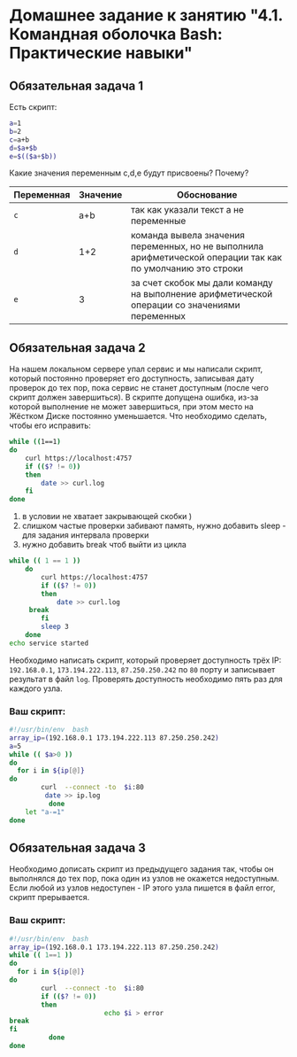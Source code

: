 # Домашнее задание к занятию "4.1. Командная оболочка Bash: Практические навыки"

## Обязательная задача 1

Есть скрипт:
```bash
a=1
b=2
c=a+b
d=$a+$b
e=$(($a+$b))
```

Какие значения переменным c,d,e будут присвоены? Почему?

| Переменная  | Значение | Обоснование |
| ------------- | ------------- | ------------- |
| `c`  | a+b  | так как указали текст а не переменные |
| `d`  | 1+2  | команда вывела значения переменных, но не выполнила арифметической операции так как по умолчанию это строки |
| `e`  | 3  | за счет скобок мы дали команду на выполнение арифметической операции со значениями переменных |


## Обязательная задача 2
На нашем локальном сервере упал сервис и мы написали скрипт, который постоянно проверяет его доступность, записывая дату проверок до тех пор, пока сервис не станет доступным (после чего скрипт должен завершиться). В скрипте допущена ошибка, из-за которой выполнение не может завершиться, при этом место на Жёстком Диске постоянно уменьшается. Что необходимо сделать, чтобы его исправить:
```bash
while ((1==1)
do
	curl https://localhost:4757
	if (($? != 0))
	then
		date >> curl.log
	fi
done
```

1. в условии не хватает закрывающей скобки ) 
2. слишком частые проверки забивают память, нужно добавить sleep  - для задания интервала проверки
3. нужно добавить break чтоб выйти из цикла

```bash
while (( 1 == 1 ))
    do
        curl https://localhost:4757
        if (($? != 0))
        then
            date >> curl.log
	 break
        fi
        sleep 3
    done
echo service started
```

Необходимо написать скрипт, который проверяет доступность трёх IP: `192.168.0.1`, `173.194.222.113`, `87.250.250.242` по `80` порту и записывает результат в файл `log`. Проверять доступность необходимо пять раз для каждого узла.

### Ваш скрипт:
```bash
#!/usr/bin/env  bash
array_ip=(192.168.0.1 173.194.222.113 87.250.250.242)
a=5
while (( $a>0 ))
do
  for i in ${ip[@]}
do
        curl  --connect -to  $i:80
         date >> ip.log
          done
    let "a-=1"
done

```


## Обязательная задача 3
Необходимо дописать скрипт из предыдущего задания так, чтобы он выполнялся до тех пор, пока один из узлов не окажется недоступным. Если любой из узлов недоступен - IP этого узла пишется в файл error, скрипт прерывается.

### Ваш скрипт:
```bash
#!/usr/bin/env  bash
array_ip=(192.168.0.1 173.194.222.113 87.250.250.242)
while (( 1==1 ))
do
  for i in ${ip[@]}
do
        curl  --connect -to  $i:80
        if (($? != 0))
        then
                        echo $i > error
break
fi
          done
done
